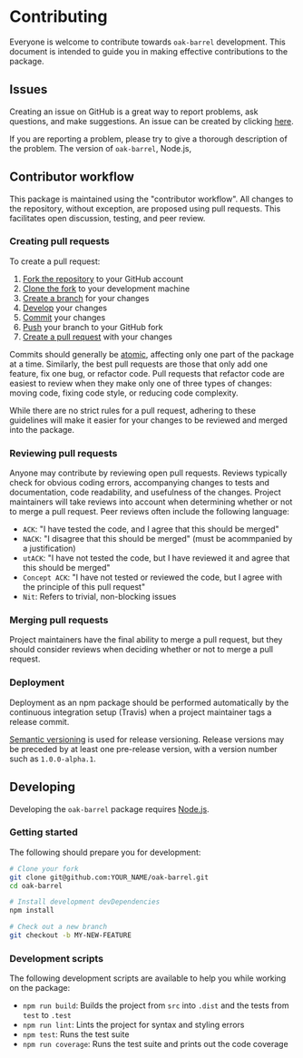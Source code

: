 # Contributing

Everyone is welcome to contribute towards `oak-barrel` development. This document is intended to guide you in making
effective contributions to the package.

## Issues

Creating an issue on GitHub is a great way to report problems, ask questions, and make suggestions. An issue can be
created by clicking [here](https://github.com/BitcoinUnlimited/BitcoinUnlimitedWeb/issues/new).

If you are reporting a problem, please try to give a thorough description of the problem. The version of `oak-barrel`,
Node.js,

## Contributor workflow

This package is maintained using the "contributor workflow". All changes to the repository, without exception, are
proposed using pull requests. This facilitates open discussion, testing, and peer review.

### Creating pull requests

To create a pull request:

1. [Fork the repository](https://help.github.com/articles/fork-a-repo/) to your GitHub account
2. [Clone the fork](https://help.github.com/articles/cloning-a-repository/) to your development machine
3. [Create a branch](https://git-scm.com/book/en/v2/Git-Branching-Basic-Branching-and-Merging) for your changes
4. [Develop](#developing) your changes
5. [Commit](https://git-scm.com/book/en/v2/Git-Basics-Recording-Changes-to-the-Repository) your changes
5. [Push](https://git-scm.com/book/en/v2/Git-Branching-Remote-Branches#Pushing) your branch to your GitHub fork
6. [Create a pull request](https://help.github.com/articles/creating-a-pull-request/) with your changes

Commits should generally be [atomic](https://en.wikipedia.org/wiki/Atomic_commit#Atomic_commit_convention), affecting
only one part of the package at a time. Similarly, the best pull requests are those that only add one feature, fix one
bug, or refactor code. Pull requests that refactor code are easiest to review when they make only one of three types of
changes: moving code, fixing code style, or reducing code complexity.

While there are no strict rules for a pull request, adhering to these guidelines will make it easier for your changes to
be reviewed and merged into the package.

### Reviewing pull requests

Anyone may contribute by reviewing open pull requests. Reviews typically check for obvious coding errors, accompanying
changes to tests and documentation, code readability, and usefulness of the changes. Project maintainers will take
reviews into account when determining whether or not to merge a pull request. Peer reviews often include the following
language:

* `ACK`: "I have tested the code, and I agree that this should be merged"
* `NACK`: "I disagree that this should be merged" (must be acommpanied by a justification)
* `utACK`: "I have not tested the code, but I have reviewed it and agree that this should be merged"
* `Concept ACK`: "I have not tested or reviewed the code, but I agree with the principle of this pull request"
* `Nit`: Refers to trivial, non-blocking issues

### Merging pull requests

Project maintainers have the final ability to merge a pull request, but they should consider reviews when deciding
whether or not to merge a pull request.

### Deployment

Deployment as an npm package should be performed automatically by the continuous integration setup (Travis) when a
project maintainer tags a release commit.

[Semantic versioning](http://semver.org/) is used for release versioning. Release versions may be preceded by at least one
pre-release version, with a version number such as `1.0.0-alpha.1`.

## Developing

Developing the `oak-barrel` package requires [Node.js](https://nodejs.org/).

### Getting started

The following should prepare you for development:

```bash
# Clone your fork
git clone git@github.com:YOUR_NAME/oak-barrel.git
cd oak-barrel

# Install development devDependencies
npm install

# Check out a new branch
git checkout -b MY-NEW-FEATURE
```

### Development scripts

The following development scripts are available to help you while working on the package:

* `npm run build`: Builds the project from `src` into `.dist` and the tests from `test` to `.test`
* `npm run lint`: Lints the project for syntax and styling errors
* `npm test`: Runs the test suite
* `npm run coverage`: Runs the test suite and prints out the code coverage
